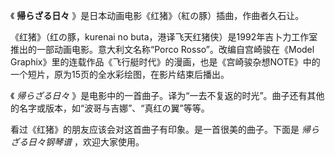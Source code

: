 

《 **帰らざる日々** 》是日本动画电影《红猪》（紅の豚）插曲，作曲者久石让。

  

《红猪》（红の豚，kurenai no buta，港译飞天红猪侠）是1992年吉卜力工作室推出的一部动画电影。意大利文名称“Porco
Rosso”。改编自宫崎骏在《Model
Graphix》里的连载作品《飞行艇时代》的漫画，也是《宫崎骏杂想NOTE》中的一个短片，原为15页的全水彩绘图，在影片结束后播出。

  

《 _帰らざる日々_ 》是电影中的一首曲子。译为“一去不复返的时光”。曲子还有其他的名字或版本，如“波哥与吉娜”、“真红の翼”等等。

  

看过《红猪》的朋友应该会对这首曲子有印象。是一首很美的曲子。下面是 _帰らざる日々钢琴谱_ ，欢迎大家使用。

